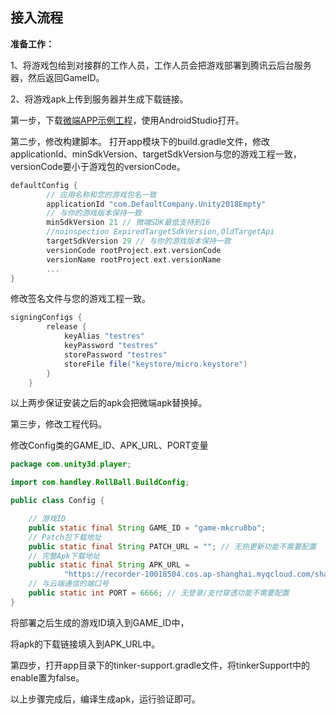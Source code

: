 ## 接入流程

**准备工作：**

1、将游戏包给到对接群的工作人员，工作人员会把游戏部署到腾讯云后台服务器，然后返回GameID。

2、将游戏apk上传到服务器并生成下载链接。



第一步，下载[微端APP示例工程](https://recorder-10018504.cos.ap-shanghai.myqcloud.com/shaw/微端接入资源汇总/微端APP示例工程/TcrMicroAppForUnity2018Empty.zip)，使用AndroidStudio打开。

第二步，修改构建脚本。
打开app模块下的build.gradle文件，修改applicationId、minSdkVersion、targetSdkVersion与您的游戏工程一致，versionCode要小于游戏包的versionCode。

```groovy
defaultConfig {
        // 应用名称和您的游戏包名一致
        applicationId "com.DefaultCompany.Unity2018Empty"
        // 与你的游戏版本保持一致
        minSdkVersion 21 // 微端SDK最低支持到16
        //noinspection ExpiredTargetSdkVersion,OldTargetApi
        targetSdkVersion 29 // 与你的游戏版本保持一致
        versionCode rootProject.ext.versionCode
        versionName rootProject.ext.versionName
        ...
}
```

修改签名文件与您的游戏工程一致。

```groovy
signingConfigs {
        release {
            keyAlias "testres"
            keyPassword "testres"
            storePassword "testres"
            storeFile file("keystore/micro.keystore")
        }
    }
```

以上两步保证安装之后的apk会把微端apk替换掉。

第三步，修改工程代码。

修改Config类的GAME_ID、APK_URL、PORT变量

```java
package com.unity3d.player;

import com.handley.RollBall.BuildConfig;

public class Config {

    // 游戏ID
    public static final String GAME_ID = "game-mkcru8bo";
    // Patch包下载地址
    public static final String PATCH_URL = ""; // 无热更新功能不需要配置
    // 完整Apk下载地址
    public static final String APK_URL =
            "https://recorder-10018504.cos.ap-shanghai.myqcloud.com/shaw/apk/AndroidUnity2018Empty-release.apk";
    // 与云端通信的端口号
    public static int PORT = 6666; // 无登录/支付穿透功能不需要配置
}
```

将部署之后生成的游戏ID填入到GAME_ID中，

将apk的下载链接填入到APK_URL中。

第四步，打开app目录下的tinker-support.gradle文件，将tinkerSupport中的enable置为false。



以上步骤完成后，编译生成apk，运行验证即可。
